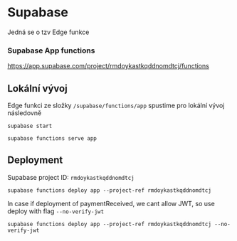 # Supabase
Jedná se o tzv Edge funkce

### Supabase App functions
https://app.supabase.com/project/rmdoykastkqddnomdtcj/functions

## Lokální vývoj
Edge funkci ze složky `/supabase/functions/app`
spustime pro lokální vývoj následovně
```
supabase start
```
```
supabase functions serve app
```

## Deployment
Supabase project ID: `rmdoykastkqddnomdtcj`
```
supabase functions deploy app --project-ref rmdoykastkqddnomdtcj
```
In case if deployment of paymentReceived, we cant allow JWT, so use deploy with flag `--no-verify-jwt`
```
supabase functions deploy app --project-ref rmdoykastkqddnomdtcj --no-verify-jwt
```
